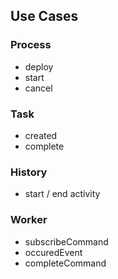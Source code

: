 ## Use Cases

### Process

- deploy
- start
- cancel

### Task

- created
- complete

### History

- start / end activity

### Worker

- subscribeCommand
- occuredEvent
- completeCommand

